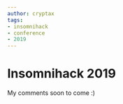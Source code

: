 ```yaml
---
author: cryptax
tags:
- insomnihack
- conference
- 2019
---
```


# Insomnihack 2019

My comments soon to come :)

